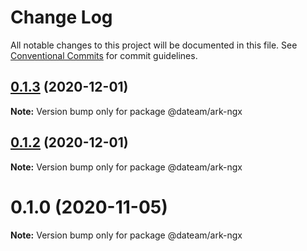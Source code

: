 # Change Log

All notable changes to this project will be documented in this file.
See [Conventional Commits](https://conventionalcommits.org) for commit guidelines.

## [0.1.3](https://github.com/DaTeam/toolkit/compare/v0.1.0...v0.1.3) (2020-12-01)

**Note:** Version bump only for package @dateam/ark-ngx





## [0.1.2](https://github.com/DaTeam/toolkit/compare/v0.1.0...v0.1.2) (2020-12-01)

**Note:** Version bump only for package @dateam/ark-ngx





# 0.1.0 (2020-11-05)

**Note:** Version bump only for package @dateam/ark-ngx
